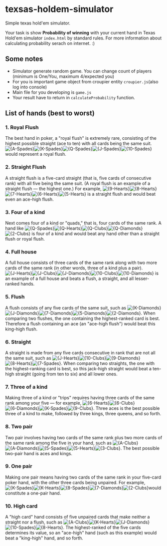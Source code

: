 # texsas-holdem-simulator
Simple texas hold'em simulator.



Your task is show **Probability of winning** with your current hand in Texas Hold'em simulator `index.html` by standard rules. For more information about calculating probability serach on internet. :)

## Some notes

- Simulator generate random game. You can change count of players (minimum is One/You, maximum 4/expected you)
- For you is important game object from croupier entity `croupier.js​`(also log into console)
- Main file for you developing is `game.js`
- Your result have to return in `calculateProbability` function.

## List of hands (best to worst)

### 1. Royal Flush

The best hand in poker, a "royal flush" is extremely rare, consisting of the highest possible straight (ace to ten) with all cards being the same suit. ![{A-Spades}](https://www.pokernews.com/img/cards/as.gif)![{K-Spades}](https://www.pokernews.com/img/cards/ks.gif)![{Q-Spades}](https://www.pokernews.com/img/cards/qs.gif)![{J-Spades}](https://www.pokernews.com/img/cards/js.gif)![{10-Spades}](https://www.pokernews.com/img/cards/10s.gif)would represent a royal flush.



### 2. Straight Flush

A straight flush is a five-card straight (that is, five cards of consecutive rank) with all five being the same suit. (A royal flush is an example of a straight flush — the highest one.) For example, ![{9-Hearts}](https://www.pokernews.com/img/cards/9h.gif)![{8-Hearts}](https://www.pokernews.com/img/cards/8h.gif)![{7-Hearts}](https://www.pokernews.com/img/cards/7h.gif)![{6-Hearts}](https://www.pokernews.com/img/cards/6h.gif)![{5-Hearts}](https://www.pokernews.com/img/cards/5h.gif) is a straight flush and would beat even an ace-high flush.



### 3. Four of a kind

Next comes four of a kind or "quads," that is, four cards of the same rank. A hand like ![{Q-Spades}](https://www.pokernews.com/img/cards/qs.gif)![{Q-Hearts}](https://www.pokernews.com/img/cards/qh.gif)![{Q-Clubs}](https://www.pokernews.com/img/cards/qc.gif)![{Q-Diamonds}](https://www.pokernews.com/img/cards/qd.gif)![{2-Clubs}](https://www.pokernews.com/img/cards/2c.gif) is four of a kind and would beat any hand other than a straight flush or royal flush.



### 4. Full house

A full house consists of three cards of the same rank along with two more cards of the same rank (in other words, three of a kind plus a pair). ![{J-Hearts}](https://www.pokernews.com/img/cards/jh.gif)![{J-Clubs}](https://www.pokernews.com/img/cards/jc.gif)![{J-Diamonds}](https://www.pokernews.com/img/cards/jd.gif)![{10-Clubs}](https://www.pokernews.com/img/cards/10c.gif)![{10-Diamonds}](https://www.pokernews.com/img/cards/10d.gif) is an example of a full house and beats a flush, a straight, and all lesser-ranked hands.



### 5. Flush

A flush consists of any five cards of the same suit, such as ![{K-Diamonds}](https://www.pokernews.com/img/cards/kd.gif)![{J-Diamonds}](https://www.pokernews.com/img/cards/jd.gif)![{7-Diamonds}](https://www.pokernews.com/img/cards/7d.gif)![{5-Diamonds}](https://www.pokernews.com/img/cards/5d.gif)![{2-Diamonds}](https://www.pokernews.com/img/cards/2d.gif). When comparing two flushes, the one containing the highest-ranked card is best. Therefore a flush containing an ace (an "ace-high flush") would beat this king-high flush.



### 6. Straight

A straight is made from any five cards consecutive in rank that are not all the same suit, such as ![{J-Hearts}](https://www.pokernews.com/img/cards/jh.gif)![{10-Clubs}](https://www.pokernews.com/img/cards/10c.gif)![{9-Diamonds}](https://www.pokernews.com/img/cards/9d.gif)![{8-Hearts}](https://www.pokernews.com/img/cards/8h.gif)![{7-Spades}](https://www.pokernews.com/img/cards/7s.gif). When comparing two straights, the one with the highest-ranking card is best, so this jack-high straight would beat a ten-high straight (going from ten to six) and all lower ones.



### 7. Three of a kind

Making three of a kind or "trips" requires having three cards of the same rank among your five — for example, ![{6-Hearts}](https://www.pokernews.com/img/cards/6h.gif)![{6-Clubs}](https://www.pokernews.com/img/cards/6c.gif)![{6-Diamonds}](https://www.pokernews.com/img/cards/6d.gif)![{K-Spades}](https://www.pokernews.com/img/cards/ks.gif)![{9-Clubs}](https://www.pokernews.com/img/cards/9c.gif). Three aces is the best possible three of a kind to make, followed by three kings, three queens, and so forth.



### 8. Two pair

Two pair involves having two cards of the same rank plus two more cards of the same rank among the five in your hand, such as ![{A-Clubs}](https://www.pokernews.com/img/cards/ac.gif)![{A-Diamonds}](https://www.pokernews.com/img/cards/da.gif)![{5-Spades}](https://www.pokernews.com/img/cards/5s.gif)![{5-Hearts}](https://www.pokernews.com/img/cards/5h.gif)![{3-Clubs}](https://www.pokernews.com/img/cards/3c.gif). The best possible two-pair hand is aces and kings.



### 9. One pair

Making one pair means having two cards of the same rank in your five-card poker hand, with the other three cards being unpaired. For example, ![{K-Spades}](https://www.pokernews.com/img/cards/ks.gif)![{K-Hearts}](https://www.pokernews.com/img/cards/kh.gif)![{8-Spades}](https://www.pokernews.com/img/cards/8s.gif)![{7-Diamonds}](https://www.pokernews.com/img/cards/7d.gif)![{2-Clubs}](https://www.pokernews.com/img/cards/2c.gif)would constitute a one-pair hand.



### 10. High card

A "high card" hand consists of five unpaired cards that make neither a straight nor a flush, such as ![{A-Clubs}](https://www.pokernews.com/img/cards/ac.gif)![{K-Hearts}](https://www.pokernews.com/img/cards/kh.gif)![{J-Diamonds}](https://www.pokernews.com/img/cards/jd.gif)![{10-Spades}](https://www.pokernews.com/img/cards/10s.gif)![{8-Hearts}](https://www.pokernews.com/img/cards/8h.gif). The highest-ranked of the five cards determines its value, so an "ace-high" hand (such as this example) would beat a "king-high" hand, and so forth.

